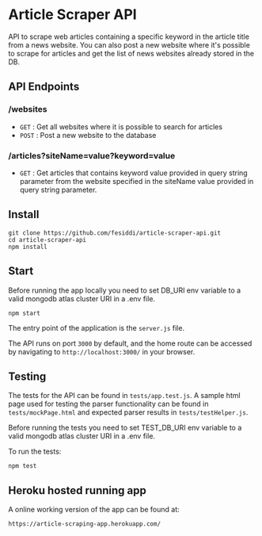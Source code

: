 # Article Scraper API

API to scrape web articles containing a specific keyword in the article title from a news website. You can also post a new website where it's possible to scrape for articles and get the list of news websites already stored in the DB.

## API Endpoints

### /websites

-   `GET` : Get all websites where it is possible to search for articles
-   `POST` : Post a new website to the database

### /articles?siteName=value?keyword=value

-   `GET` : Get articles that contains keyword value provided in query string parameter from the website specified in the siteName value provided in query string parameter.

## Install

```
git clone https://github.com/fesiddi/article-scraper-api.git
cd article-scraper-api
npm install
```

## Start

Before running the app locally you need to set DB_URI env variable to a valid mongodb atlas cluster URI in a .env file.

```
npm start
```

The entry point of the application is the `server.js` file.

The API runs on port `3000` by default, and the home route can be accessed by navigating to `http://localhost:3000/` in your browser.

## Testing

The tests for the API can be found in `tests/app.test.js`. A sample html page used for testing the parser functionality can be found in `tests/mockPage.html` and expected parser results in `tests/testHelper.js`.

Before running the tests you need to set TEST_DB_URI env variable to a valid mongodb atlas cluster URI in a .env file.

To run the tests:

```
npm test
```

## Heroku hosted running app

A online working version of the app can be found at:

    https://article-scraping-app.herokuapp.com/

